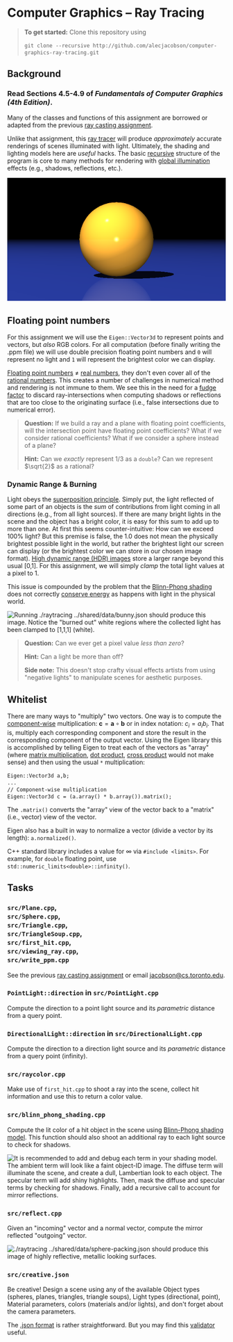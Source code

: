 # Computer Graphics – Ray Tracing

> **To get started:** Clone this repository using
> 
>     git clone --recursive http://github.com/alecjacobson/computer-graphics-ray-tracing.git
>

## Background

### Read Sections 4.5-4.9 of _Fundamentals of Computer Graphics (4th Edition)_.

Many of the classes and functions of this assignment are borrowed or adapted
from the previous [ray casting assignment](https://github.com/alecjacobson/computer-graphics-ray-casting).

Unlike that assignment, this [ray
tracer](https://en.wikipedia.org/wiki/Ray_tracing_(graphics)) will produce
_approximately_ accurate renderings of scenes illuminated with light.
Ultimately, the shading and lighting models here are _useful_ hacks. The basic
[recursive](https://en.wikipedia.org/wiki/Ray_tracing_(graphics)#Recursive_ray_tracing_algorithm)
structure of the program is core to many methods for rendering with [global
illumination](https://en.wikipedia.org/wiki/Global_illumination) effects (e.g.,
shadows, reflections, etc.).

![Running `./raytracing` should produce this image.](images/sphere-and-plane.png)

## Floating point numbers

For this assignment we will use the `Eigen::Vector3d` to represent points and
vectors, but _also_ RGB colors. For all computation (before finally writing the
.ppm file) we will use double precision floating point numbers and `0` will
represent no light and `1` will represent the brightest color we can display.

[Floating point
numbers](https://en.wikipedia.org/wiki/Floating-point_arithmetic) $≠$ [real
numbers](https://en.wikipedia.org/wiki/Real_number), they don't even cover all
of the [rational numbers](https://en.wikipedia.org/wiki/Rational_number). This
creates a number of challenges in numerical method and rendering is not immune
to them. We see this in the need for a [fudge
factor](https://en.wikipedia.org/wiki/Fudge_factor) to discard ray-intersections
when computing shadows or reflections that are too close to the originating
surface (i.e., false intersections due to numerical error).

> **Question:** If we build a ray and a plane with floating point coefficients,
> will the intersection point have floating point coefficients? What if we
> consider rational coefficients? What if we consider a sphere instead of a
> plane?
>
> **Hint:** Can we _exactly_ represent $1/3$ as a `double`? Can we represent
> $\sqrt{2}$ as a rational?

### Dynamic Range & Burning

Light obeys the [superposition
principle](https://en.wikipedia.org/wiki/Superposition_principle). Simply put,
the light reflected of some part of an objects is the _sum_ of contributions
from light coming in all directions (e.g., from all light sources). If there are
many bright lights in the scene and the object has a bright color, it is easy
for this sum to add up to more than one. At first this seems counter-intuitive:
How can we exceed 100% light? But this premise is false, the $1.0$ does not mean
the physically brightest possible light in the world, but rather the brightest
light our screen can display (or the brightest color we can store in our chosen
image format). [High dynamic range (HDR)
images](https://en.wikipedia.org/wiki/High-dynamic-range_imaging) store a larger
range beyond this usual [0,1]. For this assignment, we will simply _clamp_ the
total light values at a pixel to 1.

This issue is compounded by the problem that the [Blinn-Phong
shading](https://en.wikipedia.org/wiki/Blinn–Phong_shading_model) does not
correctly [conserve energy](https://en.wikipedia.org/wiki/Energy_conservation)
as happens with light in the physical world.

![Running `./raytracing ../shared/data/bunny.json` should produce this image.
Notice the ["burned out"](https://en.wikipedia.org/wiki/Burned_(image)) white
regions where the collected light has been clamped to \[1,1,1\]
(white).](images/bunny.png)

> **Question:** Can we ever get a pixel value _less than zero_?
>
> **Hint:** Can a light be more than off?
>
> **Side note:** This doesn't stop crafty visual effects artists from using
> "negative lights" to manipulate scenes for aesthetic purposes.


## Whitelist

There are many ways to "multiply" two vectors. One way is to compute the
[component-wise](https://en.wikipedia.org/wiki/Hadamard_product_(matrices))
multiplication: $\mathbf{c} = \mathbf{a} \circ \mathbf{b}$ or in index notation:
$c_i = a_i b_i$. That is, multiply each corresponding component and store the
result in the corresponding component of the output vector. Using the Eigen
library this is accomplished by telling Eigen to treat each of the vectors as
"array" (where [matrix multiplication](), [dot product](), [cross product]()
would not make sense) and then using the usual `*` multiplication:

```
Eigen::Vector3d a,b;
...
// Component-wise multiplication
Eigen::Vector3d c = (a.array() * b.array()).matrix();
```

The `.matrix()` converts the "array" view of the vector back to a "matrix"
(i.e., vector) view of the vector.

Eigen also has a built in way to normalize a vector (divide a vector by its
length): `a.normalized()`.

C++ standard library includes a value for $∞$ via `#include <limits>`. For
example, for `double` floating point, use `std::numeric_limits<double>::infinity()`.

## Tasks

### `src/Plane.cpp`,<br> `src/Sphere.cpp`,<br> `src/Triangle.cpp`,<br> `src/TriangleSoup.cpp`,<br> `src/first_hit.cpp`,<br> `src/viewing_ray.cpp`,<br> `src/write_ppm.cpp`

See the previous [ray casting
assignment](https://github.com/alecjacobson/computer-graphics-ray-casting) or
email jacobson@cs.toronto.edu.

### `PointLight::direction` in `src/PointLight.cpp`

Compute the direction to a point light source and its _parametric_ distance from
a query point.

### `DirectionalLight::direction` in `src/DirectionalLight.cpp`

Compute the direction to a direction light source and its _parametric_ distance from a
query point (infinity).

### `src/raycolor.cpp`

Make use of `first_hit.cpp` to shoot a ray into the scene, collect hit
information and use this to return a color value. 

### `src/blinn_phong_shading.cpp`

Compute the lit color of a hit object in the scene using [Blinn-Phong shading
model](https://en.wikipedia.org/wiki/Blinn–Phong_shading_model). This function
should also shoot an additional ray to each light source to check for shadows.

![It is recommended to add and debug each term in your shading model. The
ambient term will look like a faint object-ID image. The diffuse term will
illuminate the scene, and create a dull, Lambertian look to each object. The
specular term will add shiny highlights. Then, mask the diffuse and specular
terms by checking for shadows. Finally, add a recursive call to account for
mirror reflections.](images/sphere-and-plane.gif)

### `src/reflect.cpp`

Given an "incoming" vector and a normal vector, compute the mirror reflected
"outgoing" vector.

![`./raytracing ../shared/data/sphere-packing.json` should produce this
image of highly reflective, metallic looking
surfaces.](images/sphere-packing.png)

### `src/creative.json`

Be creative! Design a scene using any of the available Object types (spheres,
planes, triangles, triangle soups), Light types (directional, point), Material
parameters, colors (materials and/or lights), and don't forget about the camera
parameters.

The [.json format](https://en.wikipedia.org/wiki/JSON) is rather
straightforward. But you may find this [validator](https://jsonlint.com) useful.
